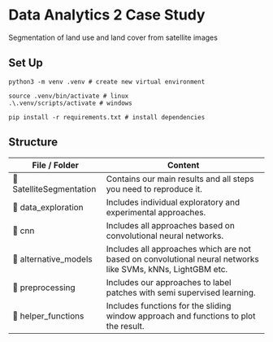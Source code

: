 # Data Analytics 2 Case Study

Segmentation of land use and land cover from satellite images

## Set Up

    python3 -m venv .venv # create new virtual environment

    source .venv/bin/activate # linux
    .\.venv/scripts/activate # windows

    pip install -r requirements.txt # install dependencies


## Structure
File / Folder | Content
------------ | -------------
📄 SatelliteSegmentation | Contains our main results and all steps you need to reproduce it.
📁 data_exploration | Includes individual exploratory and experimental approaches.
📁 cnn | Includes all approaches based on convolutional neural networks.
📁 alternative_models | Includes all approaches which are not based on convolutional neural networks like SVMs, kNNs, LightGBM etc.
📁 preprocessing | Includes our approaches to label patches with semi supervised learning.
📁 helper_functions | Includes functions for the sliding window approach and functions to plot the result.

